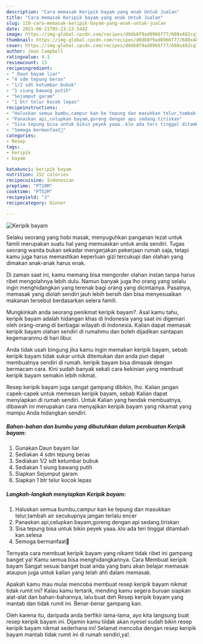 ```yaml
---
description: "Cara memasak Keripik bayam yang enak Untuk Jualan"
title: "Cara memasak Keripik bayam yang enak Untuk Jualan"
slug: 119-cara-memasak-keripik-bayam-yang-enak-untuk-jualan
date: 2021-06-21T05:23:13.544Z
image: https://img-global.cpcdn.com/recipes/d0db8f9ad0966f77/680x482cq70/keripik-bayam-foto-resep-utama.jpg
thumbnail: https://img-global.cpcdn.com/recipes/d0db8f9ad0966f77/680x482cq70/keripik-bayam-foto-resep-utama.jpg
cover: https://img-global.cpcdn.com/recipes/d0db8f9ad0966f77/680x482cq70/keripik-bayam-foto-resep-utama.jpg
author: Jean Campbell
ratingvalue: 4.1
reviewcount: 13
recipeingredient:
- " Daun bayam liar"
- "4 sdm tepung beras"
- "1/2 sdt ketumbar bubuk"
- "1 siung bawang putih"
- "Sejumput garam"
- "1 btr telur kocok lepas"
recipeinstructions:
- "Haluskan semua bumbu,campur kan ke tepung dan masukkan telur,tambah air secukupnya jangan terlalu encer"
- "Panaskan api,celupkan bayam,goreng dengan api sedang.tiriskan"
- "Sisa tepung bisa untuk bikin peyek yaaa..klo ada teri tinggal ditambah kan.selesa"
- "Semoga bermanfaat🙏"
categories:
- Resep
tags:
- keripik
- bayam

katakunci: keripik bayam 
nutrition: 152 calories
recipecuisine: Indonesian
preptime: "PT10M"
cooktime: "PT52M"
recipeyield: "3"
recipecategory: Dinner

---
```



![Keripik bayam](https://img-global.cpcdn.com/recipes/d0db8f9ad0966f77/680x482cq70/keripik-bayam-foto-resep-utama.jpg)

Selaku seorang yang hobi masak, menyuguhkan panganan lezat untuk famili merupakan suatu hal yang memuaskan untuk anda sendiri. Tugas seorang  wanita bukan sekadar mengerjakan pekerjaan rumah saja, tetapi kamu juga harus memastikan keperluan gizi tercukupi dan olahan yang dimakan anak-anak harus enak.

Di zaman  saat ini, kamu memang bisa mengorder olahan instan tanpa harus ribet mengolahnya lebih dulu. Namun banyak juga lho orang yang selalu ingin menghidangkan yang terenak bagi orang yang dicintainya. Pasalnya, memasak yang diolah sendiri jauh lebih bersih dan bisa menyesuaikan makanan tersebut berdasarkan selera famili. 



Mungkinkah anda seorang penikmat keripik bayam?. Asal kamu tahu, keripik bayam adalah hidangan khas di Indonesia yang saat ini digemari oleh orang-orang di berbagai wilayah di Indonesia. Kalian dapat memasak keripik bayam olahan sendiri di rumahmu dan boleh dijadikan santapan kegemaranmu di hari libur.

Anda tidak usah bingung jika kamu ingin memakan keripik bayam, sebab keripik bayam tidak sukar untuk ditemukan dan anda pun dapat membuatnya sendiri di rumah. keripik bayam bisa dimasak dengan bermacam cara. Kini sudah banyak sekali cara kekinian yang membuat keripik bayam semakin lebih nikmat.

Resep keripik bayam juga sangat gampang dibikin, lho. Kalian jangan capek-capek untuk memesan keripik bayam, sebab Kalian dapat menyiapkan di rumah sendiri. Untuk Kalian yang hendak membuatnya, dibawah ini merupakan cara menyajikan keripik bayam yang nikamat yang mampu Anda hidangkan sendiri.

<!--inarticleads1-->

##### Bahan-bahan dan bumbu yang dibutuhkan dalam pembuatan Keripik bayam:

1. Gunakan  Daun bayam liar
1. Sediakan 4 sdm tepung beras
1. Sediakan 1/2 sdt ketumbar bubuk
1. Sediakan 1 siung bawang putih
1. Siapkan Sejumput garam
1. Siapkan 1 btr telur kocok lepas




<!--inarticleads2-->

##### Langkah-langkah menyiapkan Keripik bayam:

1. Haluskan semua bumbu,campur kan ke tepung dan masukkan telur,tambah air secukupnya jangan terlalu encer
1. Panaskan api,celupkan bayam,goreng dengan api sedang.tiriskan
1. Sisa tepung bisa untuk bikin peyek yaaa..klo ada teri tinggal ditambah kan.selesa
1. Semoga bermanfaat🙏




Ternyata cara membuat keripik bayam yang nikamt tidak ribet ini gampang banget ya! Kamu semua bisa menghidangkannya. Cara Membuat keripik bayam Sangat sesuai banget buat anda yang baru akan belajar memasak ataupun juga untuk kalian yang telah ahli dalam memasak.

Apakah kamu mau mulai mencoba membuat resep keripik bayam nikmat tidak rumit ini? Kalau kamu tertarik, mending kamu segera buruan siapkan alat-alat dan bahan-bahannya, lalu buat deh Resep keripik bayam yang mantab dan tidak rumit ini. Benar-benar gampang kan. 

Oleh karena itu, daripada anda berfikir lama-lama, ayo kita langsung buat resep keripik bayam ini. Dijamin kamu tiidak akan nyesel sudah bikin resep keripik bayam nikmat sederhana ini! Selamat mencoba dengan resep keripik bayam mantab tidak rumit ini di rumah sendiri,ya!.

